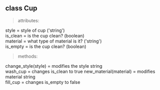 ## class Cup

> attributes:

style = style of cup ('string')  
is_clean = is the cup clean? (boolean)  
material = what type of material is it? ('string')  
is_empty = is the cup clean? (boolean)

> methods:

change_style(style) = modifies the style string   
wash_cup = changes is_clean to true
new_material(material) = modifies material string  
fill_cup = changes is_empty to false   

